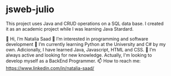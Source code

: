 # jsweb-julio
This project uses Java and CRUD operations on a SQL data base. I created it as an academic project while I was learning Java Stardard.

👋 Hi, I’m Natalia Saad
👀 I’m interested in programming and software development 
🌱 I’m currently learning Python at the University and C# by my own. Adicionally, I have learned Java, Javascript, HTML and CSS.
💞️ I’m always active and looking for new knowledge. Actually, I'm looking to develop myself as a BackEnd Programmer. 
📫 How to reach me: https://www.linkedin.com/in/natalia-saad/
